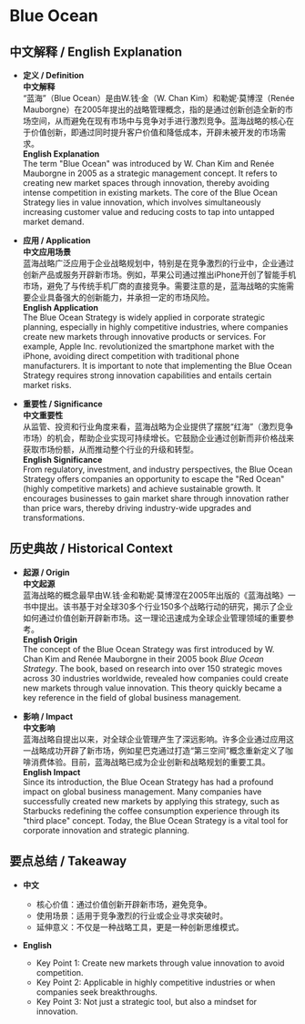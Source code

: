 # Blue Ocean

## 中文解释 / English Explanation

* **定义 / Definition**  
  **中文解释**  
  “蓝海”（Blue Ocean）是由W.钱·金（W. Chan Kim）和勒妮·莫博涅（Renée Mauborgne）在2005年提出的战略管理概念，指的是通过创新创造全新的市场空间，从而避免在现有市场中与竞争对手进行激烈竞争。蓝海战略的核心在于价值创新，即通过同时提升客户价值和降低成本，开辟未被开发的市场需求。  
  **English Explanation**  
  The term "Blue Ocean" was introduced by W. Chan Kim and Renée Mauborgne in 2005 as a strategic management concept. It refers to creating new market spaces through innovation, thereby avoiding intense competition in existing markets. The core of the Blue Ocean Strategy lies in value innovation, which involves simultaneously increasing customer value and reducing costs to tap into untapped market demand.

* **应用 / Application**  
  **中文应用场景**  
  蓝海战略广泛应用于企业战略规划中，特别是在竞争激烈的行业中，企业通过创新产品或服务开辟新市场。例如，苹果公司通过推出iPhone开创了智能手机市场，避免了与传统手机厂商的直接竞争。需要注意的是，蓝海战略的实施需要企业具备强大的创新能力，并承担一定的市场风险。  
  **English Application**  
  The Blue Ocean Strategy is widely applied in corporate strategic planning, especially in highly competitive industries, where companies create new markets through innovative products or services. For example, Apple Inc. revolutionized the smartphone market with the iPhone, avoiding direct competition with traditional phone manufacturers. It is important to note that implementing the Blue Ocean Strategy requires strong innovation capabilities and entails certain market risks.

* **重要性 / Significance**  
  **中文重要性**  
  从监管、投资和行业角度来看，蓝海战略为企业提供了摆脱“红海”（激烈竞争市场）的机会，帮助企业实现可持续增长。它鼓励企业通过创新而非价格战来获取市场份额，从而推动整个行业的升级和转型。  
  **English Significance**  
  From regulatory, investment, and industry perspectives, the Blue Ocean Strategy offers companies an opportunity to escape the "Red Ocean" (highly competitive markets) and achieve sustainable growth. It encourages businesses to gain market share through innovation rather than price wars, thereby driving industry-wide upgrades and transformations.

## 历史典故 / Historical Context

* **起源 / Origin**  
  **中文起源**  
  蓝海战略的概念最早由W.钱·金和勒妮·莫博涅在2005年出版的《蓝海战略》一书中提出。该书基于对全球30多个行业150多个战略行动的研究，揭示了企业如何通过价值创新开辟新市场。这一理论迅速成为全球企业管理领域的重要参考。  
  **English Origin**  
  The concept of the Blue Ocean Strategy was first introduced by W. Chan Kim and Renée Mauborgne in their 2005 book *Blue Ocean Strategy*. The book, based on research into over 150 strategic moves across 30 industries worldwide, revealed how companies could create new markets through value innovation. This theory quickly became a key reference in the field of global business management.

* **影响 / Impact**  
  **中文影响**  
  蓝海战略自提出以来，对全球企业管理产生了深远影响。许多企业通过应用这一战略成功开辟了新市场，例如星巴克通过打造“第三空间”概念重新定义了咖啡消费体验。目前，蓝海战略已成为企业创新和战略规划的重要工具。  
  **English Impact**  
  Since its introduction, the Blue Ocean Strategy has had a profound impact on global business management. Many companies have successfully created new markets by applying this strategy, such as Starbucks redefining the coffee consumption experience through its "third place" concept. Today, the Blue Ocean Strategy is a vital tool for corporate innovation and strategic planning.

## 要点总结 / Takeaway

* **中文**  
  - 核心价值：通过价值创新开辟新市场，避免竞争。  
  - 使用场景：适用于竞争激烈的行业或企业寻求突破时。  
  - 延伸意义：不仅是一种战略工具，更是一种创新思维模式。  

* **English**  
  - Key Point 1: Create new markets through value innovation to avoid competition.  
  - Key Point 2: Applicable in highly competitive industries or when companies seek breakthroughs.  
  - Key Point 3: Not just a strategic tool, but also a mindset for innovation.